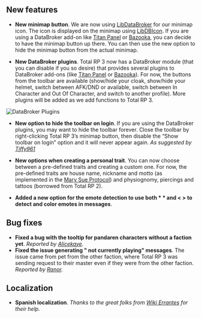 ## New features

* **New minimap button**. We are now using [LibDataBroker] for our minimap icon. The icon is displayed on the minimap using [LibDBIcon]. If you are using a DataBroker add-on like [Titan Panel] or [Bazooka], you can decide to have the minimap button up there. You can then use the new option to hide the minimap button from the actual minimap.

* **New DataBroker plugins**. Total RP 3 now has a DataBroker module (that you can disable if you so desire) that provides several plugins to DataBroker add-ons (like [Titan Panel] or [Bazooka]). For now, the buttons from the toolbar are available (show/hide your cloak, show/hide your helmet, switch between AFK/DND or available, switch between In Character and Out Of Character, and switch to another profile). More plugins will be added as we add functions to Total RP 3.

![DataBroker Plugins](/images/2.6_data_broker.jpeg)

* **New option to hide the toolbar on login**. If you are using the DataBroker plugins, you may want to hide the toolbar forever. Close the toolbar by right-clicking Total RP 3’s minimap button, then disable the “Show toolbar on login” option and it will never appear again. *As suggested by [Tiffy961]*

* **New options when creating a personal trait**. You can now choose between a pre-defined traits and creating a custom one. For now, the pre-defined traits are house name, nickname and motto (as implemented in the [Mary Sue Protocol]) and physiognomy, piercings and tattoos (borrowed from Total RP 2).

* **Added a new option for the emote detection to use both * * and < > to detect and color emotes in messages**.

## Bug fixes

* **Fixed a bug with the tooltip for pandaren characters without a faction yet**. *Reported by [Alicekaye].* 
* **Fixed the issue generating "<Name-Realm> not currently playing" messages**. The issue came from pet from the other faction, where Total RP 3 was sending request to their master even if they were from the other faction. *Reported by [Ranor].*

## Localization

* **Spanish localization**. *Thanks to the great folks from [Wiki Errantes] for their help.*

[LibDataBroker]: http://www.curse.com/addons/wow/libdatabroker-1-1
[LibDBIcon]: http://www.curse.com/addons/wow/libdbicon-1-0
[Titan Panel]: http://www.curse.com/addons/wow/titan-panel
[Bazooka]: http://www.curse.com/addons/wow/bazooka
[Wiki Errantes]: http://es.wiki-errantes.wikia.com/
[Mary Sue Protocol]: https://moonshyne.org/msp/

[Ranor]: http://eu.battle.net/wow/en/forum/topic/12205560724?page=16#316
[Alicekaye]: http://www.curse.com/addons/wow/total-rp-3?comment=107
[Tiffy961]: http://www.curse.com/addons/wow/total-rp-3?comment=98